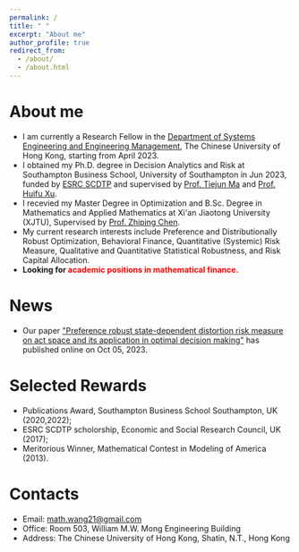 ```yaml
---
permalink: /
title: " "
excerpt: "About me"
author_profile: true
redirect_from: 
  - /about/
  - /about.html
---
```



About me
======
- I am currently a Research Fellow in the [Department of Systems Engineering and Engineering Management](https://www.se.cuhk.edu.hk/), The Chinese University of Hong Kong, starting from April 2023.
- I obtained my Ph.D. degree in Decision Analytics and Risk at Southampton Business School, University of Southampton in Jun 2023, funded by [ESRC SCDTP](https://southcoastdtp.ac.uk/) and supervised by [Prof. Tiejun Ma](https://www.southampton.ac.uk/people/5x7tdj/doctor-tiejun-ma#about) and [Prof. Huifu Xu](https://www1.se.cuhk.edu.hk/~hfxu/index.html).
- I recevied my Master Degree in Optimization and B.Sc. Degree in Mathematics and Applied Mathematics at Xi'an Jiaotong University (XJTU), Supervised by [Prof. Zhiping Chen](https://gr.xjtu.edu.cn/en/web/zpchencn).
- My current research interests include Preference and Distributionally Robust Optimization, Behavioral Finance, Quantitative (Systemic) Risk Measure, Qualitative and Quantitative Statistical Robustness, and Risk Capital Allocation. 
- **Looking for <font color="red">academic positions in mathematical finance.</font>**

News
======
- Our paper ["Preference robust state-dependent distortion risk measure on act space and its application in optimal decision making"](https://link.springer.com/article/10.1007/s10287-023-00475-x) has published online on Oct 05, 2023. 

Selected Rewards
======
- Publications Award, Southampton Business School Southampton, UK (2020,2022);
- ESRC SCDTP scholorship, Economic and Social Research Council, UK (2017);
- Meritorious Winner, Mathematical Contest in Modeling of America (2013). 

Contacts
======
- Email: math.wang21@gmail.com
- Office: Room 503, William M.W. Mong Engineering Building
- Address: The Chinese University of Hong Kong, Shatin, N.T., Hong Kong




